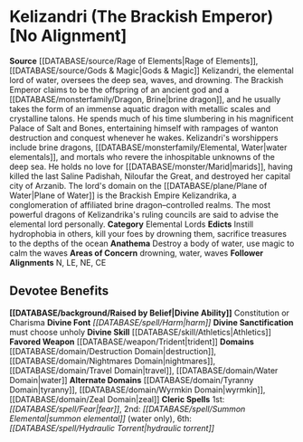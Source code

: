 ﻿---
ability:
- Constitution
- Charisma
ability_boost:
- Constitution
- Charisma
alignment: No Alignment
deity:
- '[[DATABASE/deity/Kelizandri|Kelizandri]]'
deity_category: Elemental Lords
divine_font: Harm
domain:
- '[[DATABASE/domain/Destruction Domain|Destruction]]'
- '[[DATABASE/domain/Nightmares Domain|Nightmares]]'
- '[[DATABASE/domain/Travel Domain|Travel]]'
- '[[DATABASE/domain/Tyranny Domain|Tyranny]]'
- '[[DATABASE/domain/Water Domain|Water]]'
- '[[DATABASE/domain/Wyrmkin Domain|Wyrmkin]]'
- '[[DATABASE/domain/Zeal Domain|Zeal]]'
favored_weapon: '[[DATABASE/weapon/Trident|Trident]]'
follower_alignment:
- LE
- N
- NE
- CE
id: '104'
name: Kelizandri
rarity: Common
skill:
- '[[DATABASE/skill/Athletics|Athletics]]'
source: '[[DATABASE/source/Rage of Elements|Rage of Elements]]'
type: Deity

---
# Kelizandri (The Brackish Emperor) [No Alignment]

**Source** [[DATABASE/source/Rage of Elements|Rage of Elements]], [[DATABASE/source/Gods & Magic|Gods & Magic]] 
Kelizandri, the elemental lord of water, oversees the deep sea, waves, and drowning. The Brackish Emperor claims to be the offspring of an ancient god and a [[DATABASE/monsterfamily/Dragon, Brine|brine dragon]], and he usually takes the form of an immense aquatic dragon with metallic scales and crystalline talons. He spends much of his time slumbering in his magnificent Palace of Salt and Bones, entertaining himself with rampages of wanton destruction and conquest whenever he wakes.
 Kelizandri's worshippers include brine dragons, [[DATABASE/monsterfamily/Elemental, Water|water elementals]], and mortals who revere the inhospitable unknowns of the deep sea. He holds no love for [[DATABASE/monster/Marid|marids]], having killed the last Saline Padishah, Niloufar the Great, and destroyed her capital city of Arzanib. The lord's domain on the [[DATABASE/plane/Plane of Water|Plane of Water]] is the Brackish Empire Kelizandrika, a conglomeration of affiliated brine dragon–controlled realms. The most powerful dragons of Kelizandrika's ruling councils are said to advise the elemental lord personally.
**Category** Elemental Lords
**Edicts** Instill hydrophobia in others, kill your foes by drowning them, sacrifice treasures to the depths of the ocean
**Anathema** Destroy a body of water, use magic to calm the waves 
**Areas of Concern** drowning, water, waves
**Follower Alignments** N, LE, NE, CE

## Devotee Benefits

**[[DATABASE/background/Raised by Belief|Divine Ability]]** Constitution or Charisma
**Divine Font** _[[DATABASE/spell/Harm|harm]]_
**Divine Sanctification** must choose unholy
**Divine Skill** [[DATABASE/skill/Athletics|Athletics]]
**Favored Weapon** [[DATABASE/weapon/Trident|trident]]
**Domains** [[DATABASE/domain/Destruction Domain|destruction]], [[DATABASE/domain/Nightmares Domain|nightmares]], [[DATABASE/domain/Travel Domain|travel]], [[DATABASE/domain/Water Domain|water]]
**Alternate Domains** [[DATABASE/domain/Tyranny Domain|tyranny]], [[DATABASE/domain/Wyrmkin Domain|wyrmkin]], [[DATABASE/domain/Zeal Domain|zeal]]
**Cleric Spells** 1st: _[[DATABASE/spell/Fear|fear]]_, 2nd: _[[DATABASE/spell/Summon Elemental|summon elemental]]_ (water only), 6th: _[[DATABASE/spell/Hydraulic Torrent|hydraulic torrent]]_